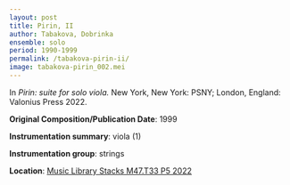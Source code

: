```yaml
---
layout: post
title: Pirin, II
author: Tabakova, Dobrinka
ensemble: solo
period: 1990-1999
permalink: /tabakova-pirin-ii/
image: tabakova-pirin_002.mei
---
```


In *Pirin: suite for solo viola.* New York, New York: PSNY; London, England: Valonius Press 2022.

**Original Composition/Publication Date**: 1999

**Instrumentation summary**: viola (1) 

**Instrumentation group**: strings

**Location**: <a href="https://tufts.primo.exlibrisgroup.com/permalink/01TUN_INST/1kc9gia/alma991018897773503851" target="_blank">Music Library Stacks M47.T33 P5 2022</a>